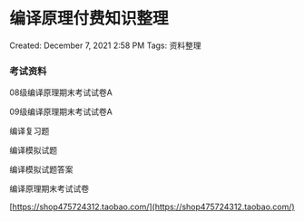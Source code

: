 # 编译原理付费知识整理

Created: December 7, 2021 2:58 PM
Tags: 资料整理

### 考试资料

08级编译原理期末考试试卷A

09级编译原理期末考试试卷A

编译复习题

编译模拟试题

编译模拟试题答案

编译原理期末考试试卷

[https://shop475724312.taobao.com/](https://shop475724312.taobao.com/)